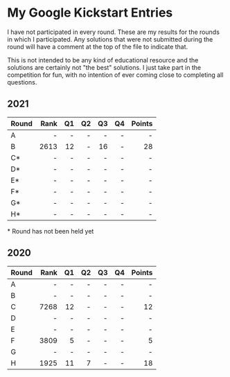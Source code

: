 # My Google Kickstart Entries

I have not participated in every round. These are my results for the rounds in which I participated. Any solutions that were not submitted during the round will have a comment at the top of the file to indicate that.

This is not intended to be any kind of educational resource and the solutions are certainly not "the best" solutions. I just take part in the competition for fun, with no intention of ever coming close to completing all questions.

## 2021
| Round | Rank | Q1 | Q2 | Q3 | Q4 | Points |
| :---- | ---: | -: | -: | -: | -: | -----: |
| A     |    - |  - |  - |  - |  - |      - |
| B     | 2613 | 12 |  - | 16 |  - |     28 |
| C*    |    - |  - |  - |  - |  - |      - |
| D*    |    - |  - |  - |  - |  - |      - |
| E*    |    - |  - |  - |  - |  - |      - |
| F*    |    - |  - |  - |  - |  - |      - |
| G*    |    - |  - |  - |  - |  - |      - |
| H*    |    - |  - |  - |  - |  - |      - |

\* Round has not been held yet

## 2020
| Round | Rank | Q1 | Q2 | Q3 | Q4 | Points |
| :---- | ---: | -: | -: | -: | -: | -----: |
| A     |    - |  - |  - |  - |  - |      - |
| B     |    - |  - |  - |  - |  - |      - |
| C     | 7268 | 12 |  - |  - |  - |     12 |
| D     |    - |  - |  - |  - |  - |      - |
| E     |    - |  - |  - |  - |  - |      - |
| F     | 3809 |  5 |  - |  - |  - |      5 |
| G     |    - |  - |  - |  - |  - |      - |
| H     | 1925 | 11 |  7 |  - |  - |     18 |
